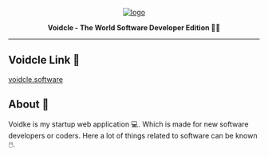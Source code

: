 <a href="https://voidcle.software"><p align="center">
![logo](https://user-images.githubusercontent.com/94834060/210203172-73854d12-4308-41de-b95f-21905fb23313.png)
</p></a>

<p align="center">
  <strong>Voidcle - The World Software Developer Edition  👨‍💻</strong>
</p>

---

## Voidcle Link 🔗
[voidcle.software](https://voidcle.software)

## About 👋
Voidke is my startup web application 💻. Which is made for new software developers or coders. Here a lot of things related to software can be known 🖱️.
